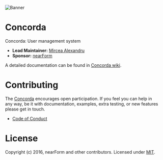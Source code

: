 ![Banner][]

# Concorda
Concorda: User management system

- __Lead Maintainer:__ [Mircea Alexandru][lead]
- __Sponsor:__ [nearForm][]


A detailed documentation can be found in [Concorda wiki](https://github.com/Concorda/docs).

# Contributing
The [Concorda][] encourages open participation. If you feel you can help in any way, be it with
documentation, examples, extra testing, or new features please get in touch.

- [Code of Conduct]

# License
Copyright (c) 2016, nearForm and other contributors.
Licensed under [MIT][].

[Banner]: https://raw.githubusercontent.com/concorda/concorda-dashboard/master/public/client/assets/img/logo-concorda-banner.png
[MIT]: ./LICENSE
[Code of Conduct]: https://github.com/nearform/vidi-contrib/docs/code_of_conduct.md
[Concorda]: https://github.com/concorda
[lead]: https://github.com/mirceaalexandru
[nearForm]: http://www.nearform.com/
